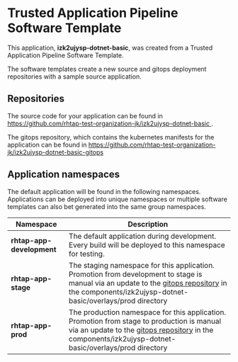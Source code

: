 # Trusted Application Pipeline Software Template

This application, **izk2ujysp-dotnet-basic**, was created from a Trusted Application Pipeline Software Template.

The software templates create a new source and gitops deployment repositories with a sample source application. 

## Repositories

The source code for your application can be found in [https://github.com/rhtap-test-organization-jk/izk2ujysp-dotnet-basic ](https://github.com/rhtap-test-organization-jk/izk2ujysp-dotnet-basic ).
 
The gitops repository, which contains the kubernetes manifests for the application can be found in 
[https://github.com/rhtap-test-organization-jk/izk2ujysp-dotnet-basic-gitops ](https://github.com/rhtap-test-organization-jk/izk2ujysp-dotnet-basic-gitops ) 

## Application namespaces 

The default application will be found in the following namespaces. Applications can be deployed into unique namespaces or multiple software templates can also bet generated into the same group namespaces.  

|  Namespace   |  Description   |  
| -------- | -------- |   
| **rhtap-app-development** | The default application during development. Every build will be deployed to this namespace for testing. | 
| **rhtap-app-stage** | The staging namespace for this application. Promotion from development to stage is manual via an update to the [gitops repository](https://github.com/rhtap-test-organization-jk/izk2ujysp-dotnet-basic-gitops ) in the components/izk2ujysp-dotnet-basic/overlays/prod directory |  
| **rhtap-app-prod** | The production namespace for this application. Promotion from stage to production is manual via an update to the [gitops repository](https://github.com/rhtap-test-organization-jk/izk2ujysp-dotnet-basic-gitops ) in the components/izk2ujysp-dotnet-basic/overlays/prod directory | 